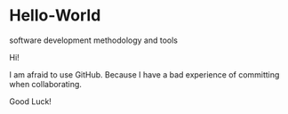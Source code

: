 # Hello-World
software development methodology and tools

Hi!

I am afraid to use GitHub. 
Because I have a bad experience of committing when collaborating.

Good Luck!
